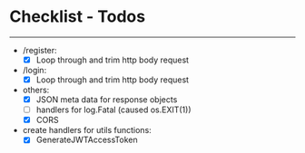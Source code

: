 # Checklist - Todos

---

- /register:
  - [x] Loop through and trim http body request

- /login:
  - [X] Loop through and trim http body request 
  
- others:
  - [X] JSON meta data for response objects
  - [ ] handlers for log.Fatal (caused os.EXIT(1))
  - [X] CORS

- create handlers for utils functions:
  - [X] GenerateJWTAccessToken

